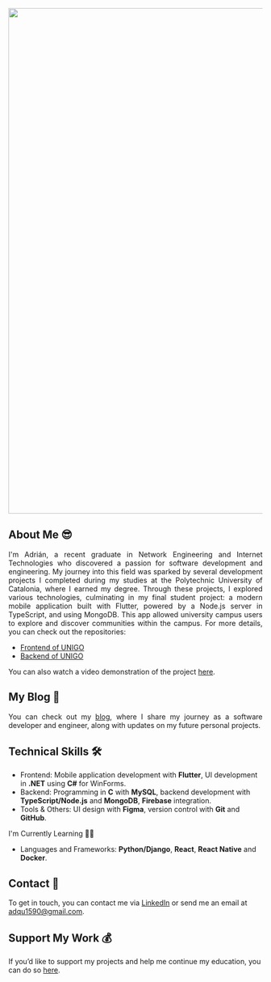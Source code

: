 <p align="center">
    <img src="https://github.com/user-attachments/assets/6acd0c5e-e2c4-4d79-bb28-74f66f402508" width="1000">
</p>

## About Me 😎

<p align="justify"> I'm Adrián, a recent graduate in Network Engineering and Internet Technologies who discovered a passion for software development and engineering. My journey into this field was sparked by several development projects I completed during my studies at the Polytechnic University of Catalonia, where I earned my degree. Through these projects, I explored various technologies, culminating in my final student project: a modern mobile application built with Flutter, powered by a Node.js server in TypeScript, and using MongoDB. This app allowed university campus users to explore and discover communities within the campus. For more details, you can check out the repositories: </p>

* [Frontend of UNIGO](https://github.com/ad-qu/Frontend-UNIGO)
* [Backend of UNIGO](https://github.com/ad-qu/Backend-UNIGO)

You can also watch a video demonstration of the project [here](https://drive.google.com/drive/folders/1esj2vOp4PJnmZEqxphvSyORADghZHRjh?usp=sharing).

## My Blog 📖

<p align="justify"> You can check out my <a href="https://www.google.com/">blog</a>, where I share my journey as a software developer and engineer, along with updates on my future personal projects. </p>

## Technical Skills 🛠️

* Frontend: Mobile application development with **Flutter**, UI development in **.NET** using **C#** for WinForms.
* Backend: Programming in **C** with **MySQL**, backend development with **TypeScript/Node.js** and **MongoDB**, **Firebase** integration.
* Tools & Others: UI design with **Figma**, version control with **Git** and **GitHub**.

I'm Currently Learning 🕵️‍♂️

* Languages and Frameworks: **Python/Django**, **React**, **React Native** and **Docker**.

## Contact 📧

To get in touch, you can contact me via <a href="https://www.linkedin.com/in/adrian-quiros/">LinkedIn</a> or send me an email at adqu1590@gmail.com.

## Support My Work 💰

If you’d like to support my projects and help me continue my education, you can do so [here](https://www.google.com/).
